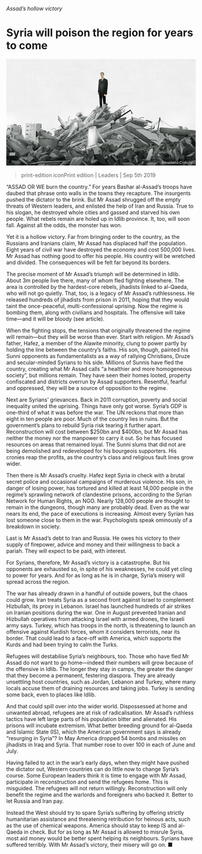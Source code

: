 ###### Assad’s hollow victory

# Syria will poison the region for years to come 

![image](images/20190907_LDD001_0.jpg) 

> print-edition iconPrint edition | Leaders | Sep 5th 2019 

“ASSAD OR WE burn the country.” For years Bashar al-Assad’s troops have daubed that phrase onto walls in the towns they recapture. The insurgents pushed the dictator to the brink. But Mr Assad shrugged off the empty threats of Western leaders, and enlisted the help of Iran and Russia. True to his slogan, he destroyed whole cities and gassed and starved his own people. What rebels remain are holed up in Idlib province. It, too, will soon fall. Against all the odds, the monster has won. 

Yet it is a hollow victory. Far from bringing order to the country, as the Russians and Iranians claim, Mr Assad has displaced half the population. Eight years of civil war have destroyed the economy and cost 500,000 lives. Mr Assad has nothing good to offer his people. His country will be wretched and divided. The consequences will be felt far beyond its borders. 

The precise moment of Mr Assad’s triumph will be determined in Idlib. About 3m people live there, many of whom fled fighting elsewhere. The area is controlled by the hardest-core rebels, jihadists linked to al-Qaeda, who will not go quietly. That, too, is a legacy of Mr Assad’s ruthlessness. He released hundreds of jihadists from prison in 2011, hoping that they would taint the once-peaceful, multi-confessional uprising. Now the regime is bombing them, along with civilians and hospitals. The offensive will take time—and it will be bloody (see article). 

When the fighting stops, the tensions that originally threatened the regime will remain—but they will be worse than ever. Start with religion. Mr Assad’s father, Hafez, a member of the Alawite minority, clung to power partly by holding the line between the country’s faiths. His son, though, painted his Sunni opponents as fundamentalists as a way of rallying Christians, Druze and secular-minded Syrians to his side. Millions of Sunnis have fled the country, creating what Mr Assad calls “a healthier and more homogeneous society”, but millions remain. They have seen their homes looted, property confiscated and districts overrun by Assad supporters. Resentful, fearful and oppressed, they will be a source of opposition to the regime. 

Next are Syrians’ grievances. Back in 2011 corruption, poverty and social inequality united the uprising. Things have only got worse. Syria’s GDP is one-third of what it was before the war. The UN reckons that more than eight in ten people are poor. Much of the country lies in ruins. But the government’s plans to rebuild Syria risk tearing it further apart. Reconstruction will cost between $250bn and $400bn, but Mr Assad has neither the money nor the manpower to carry it out. So he has focused resources on areas that remained loyal. The Sunni slums that did not are being demolished and redeveloped for his bourgeois supporters. His cronies reap the profits, as the country’s class and religious fault lines grow wider. 

Then there is Mr Assad’s cruelty. Hafez kept Syria in check with a brutal secret police and occasional campaigns of murderous violence. His son, in danger of losing power, has tortured and killed at least 14,000 people in the regime’s sprawling network of clandestine prisons, according to the Syrian Network for Human Rights, an NGO. Nearly 128,000 people are thought to remain in the dungeons, though many are probably dead. Even as the war nears its end, the pace of executions is increasing. Almost every Syrian has lost someone close to them in the war. Psychologists speak ominously of a breakdown in society. 

Last is Mr Assad’s debt to Iran and Russia. He owes his victory to their supply of firepower, advice and money and their willingness to back a pariah. They will expect to be paid, with interest. 

For Syrians, therefore, Mr Assad’s victory is a catastrophe. But his opponents are exhausted so, in spite of his weaknesses, he could yet cling to power for years. And for as long as he is in charge, Syria’s misery will spread across the region. 

The war has already drawn in a handful of outside powers, but the chaos could grow. Iran treats Syria as a second front against Israel to complement Hizbullah, its proxy in Lebanon. Israel has launched hundreds of air strikes on Iranian positions during the war. One in August prevented Iranian and Hizbullah operatives from attacking Israel with armed drones, the Israeli army says. Turkey, which has troops in the north, is threatening to launch an offensive against Kurdish forces, whom it considers terrorists, near its border. That could lead to a face-off with America, which supports the Kurds and had been trying to calm the Turks. 

Refugees will destabilise Syria’s neighbours, too. Those who have fled Mr Assad do not want to go home—indeed their numbers will grow because of the offensive in Idlib. The longer they stay in camps, the greater the danger that they become a permanent, festering diaspora. They are already unsettling host countries, such as Jordan, Lebanon and Turkey, where many locals accuse them of draining resources and taking jobs. Turkey is sending some back, even to places like Idlib. 

And that could spill over into the wider world. Dispossessed at home and unwanted abroad, refugees are at risk of radicalisation. Mr Assad’s ruthless tactics have left large parts of his population bitter and alienated. His prisons will incubate extremism. What better breeding ground for al-Qaeda and Islamic State (IS), which the American government says is already “resurging in Syria”? In May America dropped 54 bombs and missiles on jihadists in Iraq and Syria. That number rose to over 100 in each of June and July. 

Having failed to act in the war’s early days, when they might have pushed the dictator out, Western countries can do little now to change Syria’s course. Some European leaders think it is time to engage with Mr Assad, participate in reconstruction and send the refugees home. This is misguided. The refugees will not return willingly. Reconstruction will only benefit the regime and the warlords and foreigners who backed it. Better to let Russia and Iran pay. 

Instead the West should try to spare Syria’s suffering by offering strictly humanitarian assistance and threatening retribution for heinous acts, such as the use of chemical weapons. America should stay to keep IS and al-Qaeda in check. But for as long as Mr Assad is allowed to misrule Syria, most aid money would be better spent helping its neighbours. Syrians have suffered terribly. With Mr Assad’s victory, their misery will go on. ■ 

